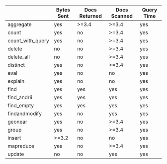 | | Bytes Sent | Docs Returned | Docs Scanned | Query Time | 
| - | - | - | - | - | 
| aggregate | yes | >=3.4 | >=3.4 | yes | 
| count | yes | no | >=3.4 | yes | 
| count_with_query | yes | no | >=3.4 | yes | 
| delete | no | no | >=3.4 | yes | 
| delete_all | no | no | >=3.4 | yes | 
| distinct | yes | no | >=3.4 | yes | 
| eval | yes | no | no | yes | 
| explain | yes | no | no | yes | 
| find | yes | yes | yes | yes | 
| find_andrii | yes | yes | yes | yes | 
| find_empty | yes | yes | yes | yes | 
| findandmodify | yes | no | yes | yes | 
| geonear | yes | no | >=3.4 | yes | 
| group | yes | no | >=3.4 | yes | 
| insert | >=3.2 | no | no | yes | 
| mapreduce | yes | no | >=3.4 | yes | 
| update | no | no | yes | yes | 